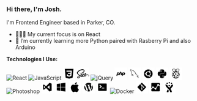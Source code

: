 ### Hi there, I'm Josh.
I'm Frontend Engineer based in Parker, CO.
- 👨🏻‍💻 My current focus is on React
- 🌱 I’m currently learning more Python paired with Rasberry Pi and also Arduino

**Technologies I Use:**  

![React](https://github.com/vorillaz/devicons/blob/master/!PNG/react.png?raw=true&s=50)
![JavaScript](https://github.com/vorillaz/devicons/blob/master/!PNG/javascript_1.png?raw=true&s=50)
![CSS 3](https://github.com/vorillaz/devicons/blob/master/!PNG/css3.png?raw=true&s=50)
![SASS](https://github.com/vorillaz/devicons/blob/master/!PNG/sass.png?raw=true&s=50)
![jQuery](https://github.com/vorillaz/devicons/blob/master/!PNG/jquery_logo.png?raw=true&s=50)
![PHP](https://github.com/vorillaz/devicons/blob/master/!PNG/php.png?raw=true&s=50)
![MySQL](https://github.com/vorillaz/devicons/blob/master/!PNG/mysql.png?raw=true&s=50)
![Ubuntu](https://github.com/vorillaz/devicons/blob/master/!PNG/ubuntu.png?raw=true&s=50)
![Python](https://github.com/vorillaz/devicons/blob/master/!PNG/python.png?raw=true&s=50)
![Raspberry Pi](https://github.com/vorillaz/devicons/blob/master/!PNG/rasberry_pi.png?raw=true&s=50)
![Photoshop](https://github.com/vorillaz/devicons/blob/master/!PNG/photoshop.png?raw=true&s=50)
![Visual Studio](https://github.com/vorillaz/devicons/blob/master/!PNG/visualstudio.png?raw=true&s=50)
![Windows](https://github.com/vorillaz/devicons/blob/master/!PNG/windows.png?raw=true&s=50)
![Apple](https://github.com/vorillaz/devicons/blob/master/!PNG/apple.png?raw=true&s=50)
![WordPress](https://github.com/vorillaz/devicons/blob/master/!PNG/wordpress.png?raw=true&s=50)
![Terminal](https://github.com/vorillaz/devicons/blob/master/!PNG/terminal.png?raw=true&s=50)
![Docker](https://github.com/vorillaz/devicons/blob/master/!PNG/docker.png?raw=true&s=50)
![Git](https://github.com/vorillaz/devicons/blob/master/!PNG/git.png?raw=true&s=50)
![Google Analytics](https://github.com/vorillaz/devicons/blob/master/!PNG/google_analytics.png?raw=true&s=50)
![Jira](https://github.com/vorillaz/devicons/blob/master/!PNG/jira.png?raw=true&s=50)


